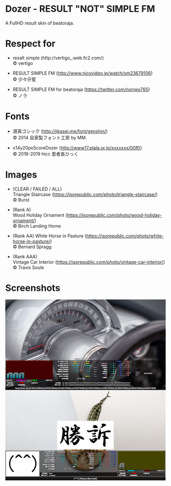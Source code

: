 # Dozer - RESULT "NOT" SIMPLE FM  
A FullHD result skin of beatoraja.

# Respect for

- resalt simple (http://vertigo_.web.fc2.com/)  
© vertigo

- RESULT SIMPLE FM (http://www.nicovideo.jp/watch/sm23679106)  
© 少々＠星

- RESULT SIMPLE FM for beatoraja (https://twitter.com/noriwo765)  
© ノラ

# Fonts

- 源真ゴシック (http://jikasei.me/font/genshin/)  
© 2014 自家製フォント工房 by MM.

- x14y20pxScoreDozer (http://www17.plala.or.jp/xxxxxxx/00ff/)  
© 2018-2019 hicc 患者長ひっく

# Images

- (CLEAR / FAILED / ALL)  
Triangle Staircase (https://isorepublic.com/photo/triangle-staircase/)  
© Burst

- (Rank A)  
Wood Holiday Ornament (https://isorepublic.com/photo/wood-holiday-ornament/)  
© Birch Landing Home

- (Rank AA)
White Horse in Pasture (https://isorepublic.com/photo/white-horse-in-pasture/)  
© Bernard Spragg

- (Rank AAA)  
Vintage Car Interior (https://isorepublic.com/photo/vintage-car-interior/)  
© Travis Soule

# Screenshots
![Result](Dozer_result.png?raw=true)
